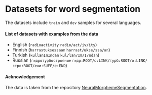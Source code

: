 # Datasets for word segmentation

The datasets include `train` and `dev` samples for several languages.

#### List of datasets with examples from the data
* English (`radioactivity`	`radio/act/iv/ity`)
* Finnish (`harrastuksessaan`	`harrast/ukse/ssa/an`)
* Turkish (`kullanImIndan`	`kul/lan/Im/I/ndan`)
* Russian (`гидротурбостроение`	`гидр:ROOT/о:LINK/турб:ROOT/о:LINK/стро:ROOT/ени:SUFF/е:END`)


#### Acknowledgement
The data is taken from the repository 
[NeuralMorphemeSegmentation](https://github.com/AlexeySorokin/NeuralMorphemeSegmentation "Maintained by Alexey Sorokin").